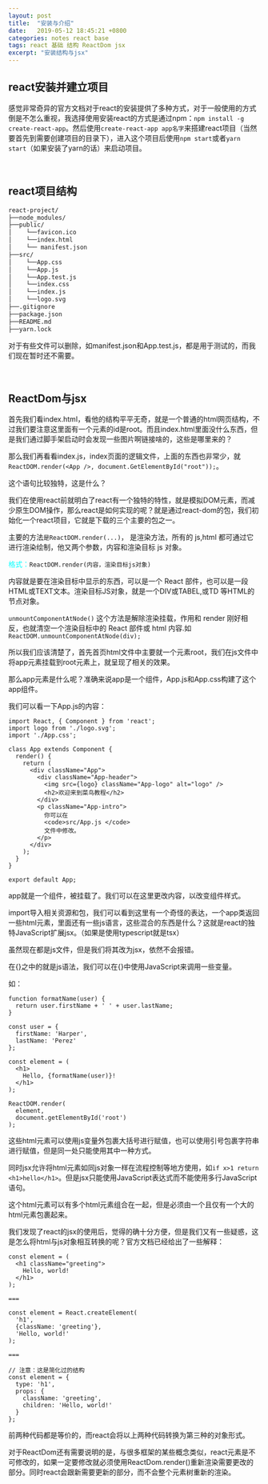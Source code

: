 ```yaml
---
layout: post
title:  "安装与介绍"
date:   2019-05-12 18:45:21 +0800
categories: notes react base
tags: react 基础 结构 ReactDom jsx
excerpt: "安装结构与jsx"
---
```


## react安装并建立项目

感觉非常奇异的官方文档对于react的安装提供了多种方式，对于一般使用的方式倒是不怎么重视，我选择使用安装react的方式是通过npm：`npm install -g create-react-app`。然后使用`create-react-app app名字`来搭建react项目（当然要首先到需要创建项目的目录下），进入这个项目后使用`npm start`或者`yarn start`（如果安装了yarn的话）来启动项目。

&emsp;

## react项目结构

```markdown
react-project/
├──node_modules/
├──public/
│    └──favicon.ico
│    └──index.html
│    └── manifest.json
├──src/
│    └──App.css
│    └──App.js
│    └──App.test.js
│    └──index.css
│    └──index.js
│    └──logo.svg
├──.gitignore
├──package.json
├──README.md
├──yarn.lock
```

对于有些文件可以删除，如manifest.json和App.test.js，都是用于测试的，而我们现在暂时还不需要。

&emsp;

## ReactDom与jsx

首先我们看index.html，看他的结构平平无奇，就是一个普通的html网页结构，不过我们要注意这里面有一个元素的id是root。而且index.html里面没什么东西，但是我们通过脚手架启动时会发现一些图片啊链接啥的，这些是哪里来的？

那么我们再看看index.js，index页面的逻辑文件，上面的东西也非常少，就`ReactDOM.render(<App />, document.GetElementById("root"));`。

这个语句比较独特，这是什么？

我们在使用react前就明白了react有一个独特的特性，就是模拟DOM元素，而减少原生DOM操作，那么react是如何实现的呢？就是通过react-dom的包，我们初始化一个react项目，它就是下载的三个主要的包之一。

主要的方法`是ReactDOM.render(...)`， 是渲染方法，所有的 js,html 都可通过它进行渲染绘制，他又两个参数，内容和渲染目标 js 对象。

<span style="color:aqua">格式：</span>`ReactDOM.render(内容，渲染目标js对象)`

内容就是要在渲染目标中显示的东西，可以是一个 React 部件，也可以是一段HTML或TEXT文本。渲染目标JS对象，就是一个DIV或TABEL,或TD 等HTML的节点对象。

`unmountComponentAtNode()` 这个方法是解除渲染挂载，作用和 render 刚好相反，也就清空一个渲染目标中的 React 部件或 html 内容.如`ReactDOM.unmountComponentAtNode(div);`

所以我们应该清楚了，首先首页html文件中主要就一个元素root，我们在js文件中将app元素挂载到root元素上，就呈现了相关的效果。

那么app元素是什么呢？准确来说app是一个组件，App.js和App.css构建了这个app组件。

我们可以看一下App.js的内容：

```react
import React, { Component } from 'react';
import logo from './logo.svg';
import './App.css';

class App extends Component {
  render() {
    return (
      <div className="App">
        <div className="App-header">
          <img src={logo} className="App-logo" alt="logo" />
          <h2>欢迎来到菜鸟教程</h2>
        </div>
        <p className="App-intro">
          你可以在
          <code>src/App.js </code>
          文件中修改。
        </p>
      </div>
    );
  }
}

export default App;
```

app就是一个组件，被挂载了。我们可以在这里更改内容，以改变组件样式。

import导入相关资源和包，我们可以看到这里有一个奇怪的表达，一个app类返回一些html元素，里面还有一些js语言，这些混合的东西是什么？这就是react的独特JavaScript扩展jsx。（如果是使用typescript就是tsx）

虽然现在都是js文件，但是我们将其改为jsx，依然不会报错。

在{}之中的就是js语法，我们可以在{}中使用JavaScript来调用一些变量。

如：

```react
function formatName(user) {
  return user.firstName + ' ' + user.lastName;
}

const user = {
  firstName: 'Harper',
  lastName: 'Perez'
};

const element = (
  <h1>
    Hello, {formatName(user)}!
  </h1>
);

ReactDOM.render(
  element,
  document.getElementById('root')
);
```

这些html元素可以使用js变量外包裹大括号进行赋值，也可以使用引号包裹字符串进行赋值，但是同一处只能使用其中一种方式。

同时jsx允许将html元素如同js对象一样在流程控制等地方使用，如`if x>1 return <h1>hello</h1>`。但是jsx只能使用JavaScript表达式而不能使用多行JavaScript语句。

这个html元素可以有多个html元素组合在一起，但是必须由一个且仅有一个大的html元素包裹起来。

我们发现了react的jsx的使用后，觉得的确十分方便，但是我们又有一些疑惑，这是怎么将html与js对象相互转换的呢？官方文档已经给出了一些解释：

```react
const element = (
  <h1 className="greeting">
    Hello, world!
  </h1>
);

===

const element = React.createElement(
  'h1',
  {className: 'greeting'},
  'Hello, world!'
);

===

// 注意：这是简化过的结构
const element = {
  type: 'h1',
  props: {
    className: 'greeting',
    children: 'Hello, world!'
  }
};
```

前两种代码都是等价的，而react会将以上两种代码转换为第三种的对象形式。

对于ReactDom还有需要说明的是，与很多框架的某些概念类似，react元素是不可修改的，如果一定要修改就必须使用ReactDom.render()重新渲染需要更改的部分。同时react会跟新需要更新的部分，而不会整个元素树重新的渲染。

